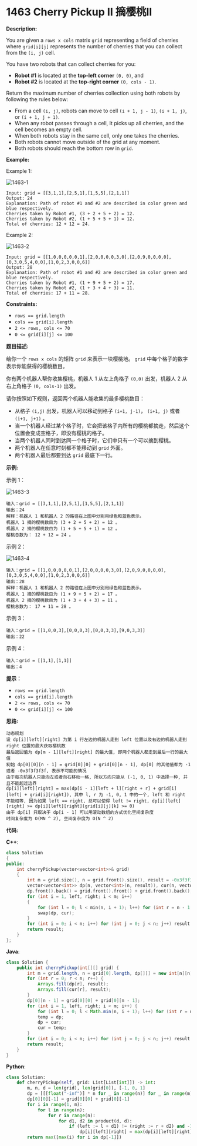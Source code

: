 # 1463 Cherry Pickup II 摘樱桃II

__Description:__

You are given a  `rows x cols` matrix  `grid` representing a field of cherries where  `grid[i][j]` represents the number of cherries that you can collect from the  `(i, j)` cell.

You have two robots that can collect cherries for you:

- __Robot #1__ is located at the __top-left corner__  `(0, 0)`, and
- __Robot #2__ is located at the __top-right corner__  `(0, cols - 1)`.

Return the maximum number of cherries collection using both robots by following the rules below:

- From a cell  `(i, j)`, robots can move to cell  `(i + 1, j - 1)`,  `(i + 1, j)`, or  `(i + 1, j + 1)`.
- When any robot passes through a cell, It picks up all cherries, and the cell becomes an empty cell.
- When both robots stay in the same cell, only one takes the cherries.
- Both robots cannot move outside of the grid at any moment.
- Both robots should reach the bottom row in  `grid`.

__Example:__

Example 1:

![1463-1](https://assets.leetcode.com/uploads/2020/04/29/sample_1_1802.png)

```text
Input: grid = [[3,1,1],[2,5,1],[1,5,5],[2,1,1]]
Output: 24
Explanation: Path of robot #1 and #2 are described in color green and blue respectively.
Cherries taken by Robot #1, (3 + 2 + 5 + 2) = 12.
Cherries taken by Robot #2, (1 + 5 + 5 + 1) = 12.
Total of cherries: 12 + 12 = 24.
```

Example 2:

![1463-2](https://assets.leetcode.com/uploads/2020/04/23/sample_2_1802.png)

```text
Input: grid = [[1,0,0,0,0,0,1],[2,0,0,0,0,3,0],[2,0,9,0,0,0,0],[0,3,0,5,4,0,0],[1,0,2,3,0,0,6]]
Output: 28
Explanation: Path of robot #1 and #2 are described in color green and blue respectively.
Cherries taken by Robot #1, (1 + 9 + 5 + 2) = 17.
Cherries taken by Robot #2, (1 + 3 + 4 + 3) = 11.
Total of cherries: 17 + 11 = 28.
```

__Constraints:__

- `rows == grid.length`
- `cols == grid[i].length`
- `2 <= rows, cols <= 70`
- `0 <= grid[i][j] <= 100`

__题目描述:__

给你一个  `rows x cols` 的矩阵  `grid` 来表示一块樱桃地。  `grid` 中每个格子的数字表示你能获得的樱桃数目。

你有两个机器人帮你收集樱桃，机器人 1 从左上角格子  `(0,0)` 出发，机器人 2 从右上角格子  `(0, cols-1)` 出发。

请你按照如下规则，返回两个机器人能收集的最多樱桃数目：

- 从格子  `(i,j)` 出发，机器人可以移动到格子  `(i+1, j-1)`， `(i+1, j)` 或者  `(i+1, j+1)` 。
- 当一个机器人经过某个格子时，它会把该格子内所有的樱桃都摘走，然后这个位置会变成空格子，即没有樱桃的格子。
- 当两个机器人同时到达同一个格子时，它们中只有一个可以摘到樱桃。
- 两个机器人在任意时刻都不能移动到  `grid` 外面。
- 两个机器人最后都要到达  `grid` 最底下一行。

__示例:__

示例 1：

![1463-3](https://assets.leetcode-cn.com/aliyun-lc-upload/uploads/2020/05/30/sample_1_1802.png)

```text
输入：grid = [[3,1,1],[2,5,1],[1,5,5],[2,1,1]]
输出：24
解释：机器人 1 和机器人 2 的路径在上图中分别用绿色和蓝色表示。
机器人 1 摘的樱桃数目为 (3 + 2 + 5 + 2) = 12 。
机器人 2 摘的樱桃数目为 (1 + 5 + 5 + 1) = 12 。
樱桃总数为： 12 + 12 = 24 。
```

示例 2：

![1463-4](https://assets.leetcode-cn.com/aliyun-lc-upload/uploads/2020/05/30/sample_2_1802.png)

```text
输入：grid = [[1,0,0,0,0,0,1],[2,0,0,0,0,3,0],[2,0,9,0,0,0,0],[0,3,0,5,4,0,0],[1,0,2,3,0,0,6]]
输出：28
解释：机器人 1 和机器人 2 的路径在上图中分别用绿色和蓝色表示。
机器人 1 摘的樱桃数目为 (1 + 9 + 5 + 2) = 17 。
机器人 2 摘的樱桃数目为 (1 + 3 + 4 + 3) = 11 。
樱桃总数为： 17 + 11 = 28 。
```

示例 3：

```text
输入：grid = [[1,0,0,3],[0,0,0,3],[0,0,3,3],[9,0,3,3]]
输出：22
```

示例 4：

```text
输入：grid = [[1,1],[1,1]]
输出：4
```

__提示：__

- `rows == grid.length`
- `cols == grid[i].length`
- `2 <= rows, cols <= 70`
- `0 <= grid[i][j] <= 100`

__思路:__

```text
动态规划
设 dp[i][left][right] 为第 i 行左边的机器人走到 left 位置以及右边的机器人走到 right 位置的最大获取樱桃数
最后返回值为 dp[m - 1][left][right] 的最大值, 即两个机器人都走到最后一行的最大值
初始 dp[0][0][n - 1] = grid[0][0] + grid[0][n - 1], dp[0] 的其他值都为 -1 或者 -0x3f3f3f3f, 表示不可能的情况
由于每次机器人只能向左或者向右移动一格, 所以方向只能从 (-1, 0, 1) 中选择一种, 并且不能超过边界
dp[i][left][right] = max(dp[i - 1][left + l][right + r] + grid[i][left] + grid[i][right]), 其中 l, r 为 -1, 0, 1 中的一个, left 和 right 不能相等, 因为如果 left == right, 总可以使得 left != right, dp[i][left][right] >= dp[i][left][right](grid[i][j][k] >= 0)
由于 dp[i] 只取决于 dp[i - 1] 可以用滚动数组的方式优化空间复杂度
时间复杂度为 O(MN ^ 2), 空间复杂度为 O(N ^ 2)
```

__代码:__

__C++__:

```C++
class Solution 
{
public:
    int cherryPickup(vector<vector<int>>& grid) 
    {
        int m = grid.size(), n = grid.front().size(), result = -0x3f3f3f3f;
        vector<vector<int>> dp(n, vector<int>(n, result)), cur(n, vector<int>(n, result)), d{{-1, -1}, {-1, 0}, {-1, 1}, {0, -1}, {0, 0}, {0, 1}, {1, -1}, {1, 0}, {1, 1}};
        dp.front().back() = grid.front().front() + grid.front().back();
        for (int i = 1, left, right; i < m; i++) 
        {
            for (int l = 0; l < min(n, i + 1); l++) for (int r = n - 1; r > max(-1, n - i - 2); r--) for (const auto& dir: d) if ((left = l + dir.front()) != (right = r + dir.back()) and left > -1 and left < n and right > -1 and right < n) cur[left][right] = max(cur[left][right], dp[l][r] + grid[i][left] + grid[i][right]);
            swap(dp, cur);
        }
        for (int i = 0; i < n; i++) for (int j = 0; j < n; j++) result = max(result, dp[i][j]);
        return result;
    }
};
```

__Java__:

```Java
class Solution {
    public int cherryPickup(int[][] grid) {
        int m = grid.length, n = grid[0].length, dp[][] = new int[n][n], cur[][] = new int[n][n], temp[][] = new int[n][n], d[][] = new int[][]{{-1, -1}, {-1, 0}, {-1, 1}, {0, -1}, {0, 0}, {0, 1}, {1, -1}, {1, 0}, {1, 1}}, result = -0x3f3f3f3f;
        for (int r = 0; r < n; r++) {
            Arrays.fill(dp[r], result);
            Arrays.fill(cur[r], result);
        }
        dp[0][n - 1] = grid[0][0] + grid[0][n - 1];
        for (int i = 1, left, right; i < m; i++) {
            for (int l = 0; l < Math.min(n, i + 1); l++) for (int r = n - 1; r > Math.max(-1, n - i - 2); r--) for (int[] dir: d) if ((left = l + dir[0]) != (right = r + dir[1]) && left > -1 && left < n && right > -1 && right < n) cur[left][right] = Math.max(cur[left][right], dp[l][r] + grid[i][left] + grid[i][right]);
            temp = dp;
            dp = cur;
            cur = temp;
        }
        for (int i = 0; i < n; i++) for (int j = 0; j < n; j++) result = Math.max(result, dp[i][j]);
        return result;
    }
}
```

__Python__:

```Python
class Solution:
    def cherryPickup(self, grid: List[List[int]]) -> int:
        m, n, d = len(grid), len(grid[0]), [-1, 0, 1]
        dp = [[[float("-inf")] * n for _ in range(n)] for _ in range(m)]
        dp[0][0][-1] = grid[0][0] + grid[0][-1]
        for i in range(1, m):
            for l in range(n):
                for r in range(n):
                    for d1, d2 in product(d, d):
                        if (left := l + d1) != (right := r + d2) and -1 < left < n and -1 < right < n:
                            dp[i][left][right] = max(dp[i][left][right], dp[i - 1][l][r] + grid[i][left] + grid[i][right])
        return max([max(i) for i in dp[-1]])
```
